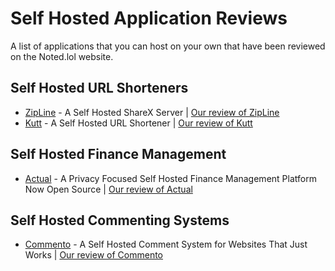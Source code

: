 # Self Hosted Application Reviews
 A list of applications that you can host on your own that have been reviewed on the Noted.lol website.

## Self Hosted URL Shorteners
* [ZipLine](https://github.com/diced/zipline) - A Self Hosted ShareX Server | [Our review of ZipLine](https://noted.lol/zipline/)
* [Kutt](https://github.com/thedevs-network/kutt) - A Self Hosted URL Shortener | [Our review of Kutt](https://noted.lol/kutt/)

## Self Hosted Finance Management
* [Actual](https://github.com/actualbudget/actual-server) - A Privacy Focused Self Hosted Finance Management Platform Now Open Source | [Our review of Actual](https://noted.lol/actual-a-privacy-focused-self-hosted-finance-management-platform-now-open-source/)

## Self Hosted Commenting Systems
* [Commento](https://github.com/souramoo/commentoplusplus) - A Self Hosted Comment System for Websites That Just Works | [Our review of Commento](https://noted.lol/commento-a-self-hosted-comment-system-for-websites-that-just-works/)
